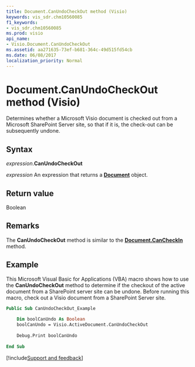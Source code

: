 ```yaml
---
title: Document.CanUndoCheckOut method (Visio)
keywords: vis_sdr.chm10560085
f1_keywords:
- vis_sdr.chm10560085
ms.prod: visio
api_name:
- Visio.Document.CanUndoCheckOut
ms.assetid: aa271635-73ef-b681-364c-49d515fd54cb
ms.date: 06/08/2017
localization_priority: Normal
---
```



# Document.CanUndoCheckOut method (Visio)

Determines whether a Microsoft Visio document is checked out from a Microsoft SharePoint Server site, so that if it is, the check-out can be subsequently undone.


## Syntax

_expression_.**CanUndoCheckOut**

_expression_ An expression that returns a **[Document](Visio.Document.md)** object.


## Return value

Boolean


## Remarks

The **CanUndoCheckOut** method is similar to the **[Document.CanCheckIn](Visio.Document.CanCheckIn.md)** method.


## Example

This Microsoft Visual Basic for Applications (VBA) macro shows how to use the **CanUndoCheckOut** method to determine if the checkout of the active document from a SharePoint server site can be undone. Before running this macro, check out a Visio document from a SharePoint Server site.


```vb
Public Sub CanUndoCheckOut_Example 
    
    Dim boolCanUndo As Boolean 
    boolCanUndo = Visio.ActiveDocument.CanUndoCheckOut 
         
    Debug.Print boolCanUndo 
 
End Sub
```

[!include[Support and feedback](~/includes/feedback-boilerplate.md)]